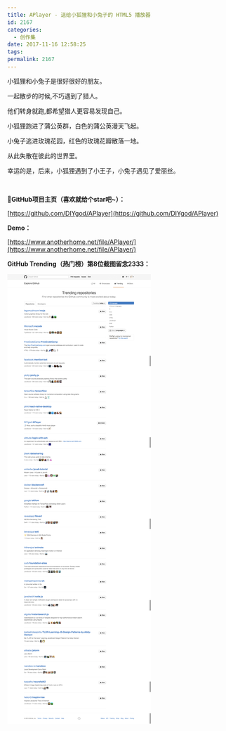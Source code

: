 ```yaml
---
title: APlayer - 送给小狐狸和小兔子的 HTML5 播放器
id: 2167
categories:
  - 创作集
date: 2017-11-16 12:58:25
tags:
permalink: 2167 
---
```


小狐狸和小兔子是很好很好的朋友。

一起散步的时候,不巧遇到了猎人。

他们转身就跑,都希望猎人更容易发现自己。  

小狐狸跑进了蒲公英群，白色的蒲公英漫天飞起。 

小兔子逃进玫瑰花园，红色的玫瑰花瓣散落一地。

从此失散在彼此的世界里。 

幸运的是，后来，小狐狸遇到了小王子，小兔子遇见了爱丽丝。  

<!--more-->   

&nbsp;

**GitHub项目主页（喜欢就给个star吧~）：**

[https://github.com/DIYgod/APlayer](https://github.com/DIYgod/APlayer)

**Demo：**

[https://www.anotherhome.net/file/APlayer/](https://www.anotherhome.net/file/APlayer/)

**GitHub Trending（热门榜）第8位截图留念2333：**   

![](/images/aplayer-fold/APlayerTrending.png)